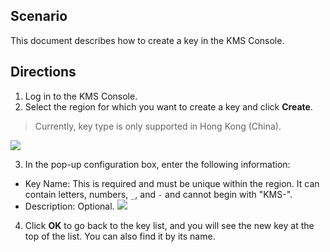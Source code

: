 ## Scenario
This document describes how to create a key in the KMS Console.



## Directions
1. Log in to the KMS Console.
2. Select the region for which you want to create a key and click **Create**.
> Currently, key type is only supported in Hong Kong (China).

![](https://main.qcloudimg.com/raw/710e8c05c961055e581da69540287d01.png)

3. In the pop-up configuration box, enter the following information:
 - Key Name: This is required and must be unique within the region. It can contain letters, numbers, `_`, and `-` and cannot begin with "KMS-".
 - Description: Optional.
 ![](https://main.qcloudimg.com/raw/fbd1d916b1ecee2bc872ec315b682d5a.png)
4. Click **OK** to go back to the key list, and you will see the new key at the top of the list. You can also find it by its name.
